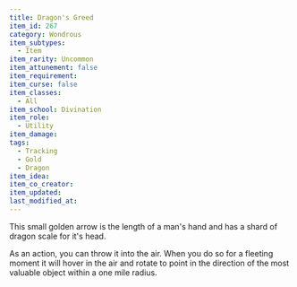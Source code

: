 ```yaml
---
title: Dragon's Greed
item_id: 267
category: Wondrous
item_subtypes: 
  - Item
item_rarity: Uncommon
item_attunement: false
item_requirement: 
item_curse: false
item_classes: 
  - All
item_school: Divination
item_role: 
  - Utility
item_damage: 
tags:
  - Tracking
  - Gold
  - Dragon
item_idea: 
item_co_creator: 
item_updated: 
last_modified_at: 
---
```


This small golden arrow is the length of a man's hand and has a shard of dragon scale for it's head.

As an action, you can throw it into the air. When you do so for a fleeting moment it will hover in the air and rotate to point in the direction of the most valuable object within a one mile radius.

